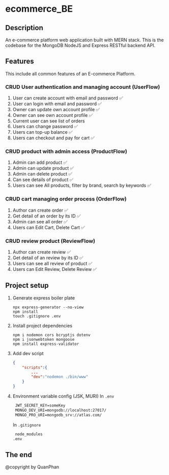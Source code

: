 # ecommerce_BE

## Description

An e-commerce platform web application built with MERN stack. This is the codebase for the MongoDB NodeJS and Express RESTful backend API.

## Features

This include all common features of an E-commerce Platform.

### CRUD User authentication and managing account (UserFlow)

1. User can create account with email and password ✅
2. User can login with email and password ✅
3. Owner can update own account profile ✅
4. Owner can see own account profile ✅
5. Current user can see list of orders
6. Users can change password ✅
7. Users can top-up balance ✅
8. Users can checkout and pay for cart ✅

### CRUD product with admin access (ProductFlow)

1. Admin can add product ✅
2. Admin can update product ✅
3. Admin can delete product ✅
4. Can see details of product ✅
5. Users can see All products, filter by brand, search by keywords ✅

### CRUD cart managing order process (OrderFlow)

1. Author can create order ✅
2. Get detail of an order by its ID ✅
3. Admin can see all order ✅
4. Users can Edit Cart, Delete Cart ✅

### CRUD review product (ReviewFlow)

1. Author can create review ✅
2. Get detail of an review by its ID ✅
3. Users can see all review of product ✅
4. Users can Edit Review, Delete Review ✅

## Project setup

1. Generate express boiler plate

   ```console
   npx express-generator --no-view
   npm install
   touch .gitignore .env
   ```

2. Install project dependencies

   ```console
   npm i nodemon cors bcryptjs dotenv
   npm i jsonwebtoken mongoose
   npm install express-validator
   ```

3. Add dev script

   ```json
   {
       "scripts":{
           ...
           "dev":"nodemon ./bin/www"
       }
   }
   ```

4. Environment variable config (JSK, MURI)
   In `.env`

   ```txt
    JWT_SECRET_KEY=someKey
    MONGO_DEV_URI=mongodb://localhost:27017/
    MONGO_PRO_URI=mongodb_srv://atlas.com/
   ```

   In `.gitignore`

   ```txt
    node_modules
   .env
   ```

## The end

@copyright by QuanPhan
